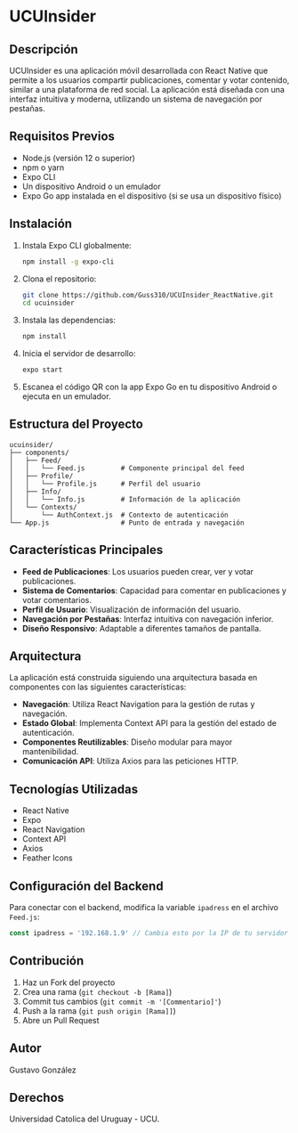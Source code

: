 # UCUInsider

## Descripción
UCUInsider es una aplicación móvil desarrollada con React Native que permite a los usuarios compartir publicaciones, comentar y votar contenido, similar a una plataforma de red social. La aplicación está diseñada con una interfaz intuitiva y moderna, utilizando un sistema de navegación por pestañas.

## Requisitos Previos
- Node.js (versión 12 o superior)
- npm o yarn
- Expo CLI
- Un dispositivo Android o un emulador
- Expo Go app instalada en el dispositivo (si se usa un dispositivo físico)

## Instalación

1. Instala Expo CLI globalmente:
   ```bash
   npm install -g expo-cli
   ```

2. Clona el repositorio:
   ```bash
   git clone https://github.com/Guss310/UCUInsider_ReactNative.git
   cd ucuinsider
   ```

3. Instala las dependencias:
   ```bash
   npm install
   ```

4. Inicia el servidor de desarrollo:
   ```bash
   expo start
   ```

5. Escanea el código QR con la app Expo Go en tu dispositivo Android o ejecuta en un emulador.

## Estructura del Proyecto

```
ucuinsider/
├── components/
│   ├── Feed/
│   │   └── Feed.js         # Componente principal del feed
│   ├── Profile/
│   │   └── Profile.js      # Perfil del usuario
│   ├── Info/
│   │   └── Info.js         # Información de la aplicación
│   └── Contexts/
│       └── AuthContext.js  # Contexto de autenticación
└── App.js                  # Punto de entrada y navegación
```

## Características Principales

- **Feed de Publicaciones**: Los usuarios pueden crear, ver y votar publicaciones.
- **Sistema de Comentarios**: Capacidad para comentar en publicaciones y votar comentarios.
- **Perfil de Usuario**: Visualización de información del usuario.
- **Navegación por Pestañas**: Interfaz intuitiva con navegación inferior.
- **Diseño Responsivo**: Adaptable a diferentes tamaños de pantalla.

## Arquitectura

La aplicación está construida siguiendo una arquitectura basada en componentes con las siguientes características:

- **Navegación**: Utiliza React Navigation para la gestión de rutas y navegación.
- **Estado Global**: Implementa Context API para la gestión del estado de autenticación.
- **Componentes Reutilizables**: Diseño modular para mayor mantenibilidad.
- **Comunicación API**: Utiliza Axios para las peticiones HTTP.

## Tecnologías Utilizadas

- React Native
- Expo
- React Navigation
- Context API
- Axios
- Feather Icons

## Configuración del Backend

Para conectar con el backend, modifica la variable `ipadress` en el archivo `Feed.js`:

```javascript
const ipadress = '192.168.1.9' // Cambia esto por la IP de tu servidor
```

## Contribución

1. Haz un Fork del proyecto
2. Crea una rama (`git checkout -b [Rama]`)
3. Commit tus cambios (`git commit -m '[Commentario]'`)
4. Push a la rama (`git push origin [Rama]]`)
5. Abre un Pull Request

## Autor

Gustavo González

## Derechos

Universidad Catolica del Uruguay - UCU.
